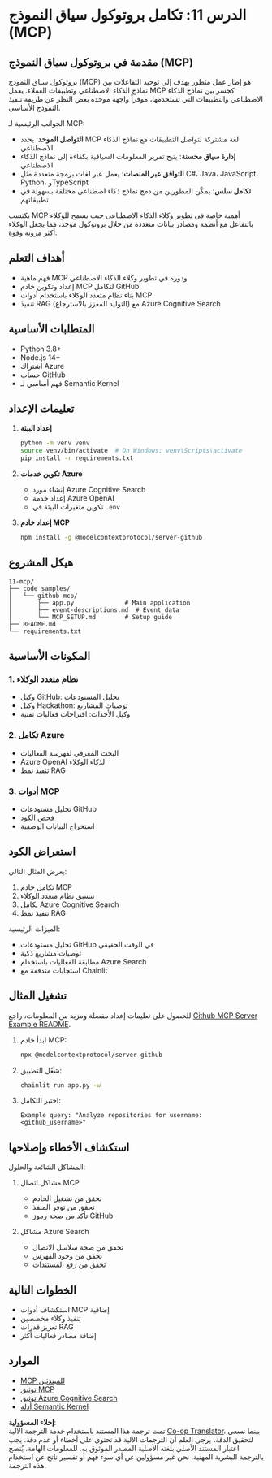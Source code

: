 <!--
CO_OP_TRANSLATOR_METADATA:
{
  "original_hash": "bbce3572338711aeab758506379ab716",
  "translation_date": "2025-07-12T13:44:28+00:00",
  "source_file": "11-mcp/README.md",
  "language_code": "ar"
}
-->
# الدرس 11: تكامل بروتوكول سياق النموذج (MCP)

## مقدمة في بروتوكول سياق النموذج (MCP)

بروتوكول سياق النموذج (MCP) هو إطار عمل متطور يهدف إلى توحيد التفاعلات بين نماذج الذكاء الاصطناعي وتطبيقات العملاء. يعمل MCP كجسر بين نماذج الذكاء الاصطناعي والتطبيقات التي تستخدمها، موفراً واجهة موحدة بغض النظر عن طريقة تنفيذ النموذج الأساسي.

الجوانب الرئيسية لـ MCP:

- **التواصل الموحد**: يحدد MCP لغة مشتركة لتواصل التطبيقات مع نماذج الذكاء الاصطناعي  
- **إدارة سياق محسنة**: يتيح تمرير المعلومات السياقية بكفاءة إلى نماذج الذكاء الاصطناعي  
- **التوافق عبر المنصات**: يعمل عبر لغات برمجة متعددة مثل C#، Java، JavaScript، Python، وTypeScript  
- **تكامل سلس**: يمكّن المطورين من دمج نماذج ذكاء اصطناعي مختلفة بسهولة في تطبيقاتهم  

يكتسب MCP أهمية خاصة في تطوير وكلاء الذكاء الاصطناعي حيث يسمح للوكلاء بالتفاعل مع أنظمة ومصادر بيانات متعددة من خلال بروتوكول موحد، مما يجعل الوكلاء أكثر مرونة وقوة.

## أهداف التعلم
- فهم ماهية MCP ودوره في تطوير وكلاء الذكاء الاصطناعي  
- إعداد وتكوين خادم MCP لتكامل GitHub  
- بناء نظام متعدد الوكلاء باستخدام أدوات MCP  
- تنفيذ RAG (التوليد المعزز بالاسترجاع) مع Azure Cognitive Search  

## المتطلبات الأساسية
- Python 3.8+  
- Node.js 14+  
- اشتراك Azure  
- حساب GitHub  
- فهم أساسي لـ Semantic Kernel  

## تعليمات الإعداد

1. **إعداد البيئة**  
   ```bash
   python -m venv venv
   source venv/bin/activate  # On Windows: venv\Scripts\activate
   pip install -r requirements.txt
   ```

2. **تكوين خدمات Azure**  
   - إنشاء مورد Azure Cognitive Search  
   - إعداد خدمة Azure OpenAI  
   - تكوين متغيرات البيئة في `.env`  

3. **إعداد خادم MCP**  
   ```bash
   npm install -g @modelcontextprotocol/server-github
   ```

## هيكل المشروع

```
11-mcp/
├── code_samples/
│   └── github-mcp/
│       ├── app.py              # Main application
│       ├── event-descriptions.md  # Event data
│       └── MCP_SETUP.md        # Setup guide
├── README.md
└── requirements.txt
```

## المكونات الأساسية

### 1. نظام متعدد الوكلاء  
- وكيل GitHub: تحليل المستودعات  
- وكيل Hackathon: توصيات المشاريع  
- وكيل الأحداث: اقتراحات فعاليات تقنية  

### 2. تكامل Azure  
- البحث المعرفي لفهرسة الفعاليات  
- Azure OpenAI لذكاء الوكلاء  
- تنفيذ نمط RAG  

### 3. أدوات MCP  
- تحليل مستودعات GitHub  
- فحص الكود  
- استخراج البيانات الوصفية  

## استعراض الكود

يعرض المثال التالي:  
1. تكامل خادم MCP  
2. تنسيق نظام متعدد الوكلاء  
3. تكامل Azure Cognitive Search  
4. تنفيذ نمط RAG  

الميزات الرئيسية:  
- تحليل مستودعات GitHub في الوقت الحقيقي  
- توصيات مشاريع ذكية  
- مطابقة الفعاليات باستخدام Azure Search  
- استجابات متدفقة مع Chainlit  

## تشغيل المثال

للحصول على تعليمات إعداد مفصلة ومزيد من المعلومات، راجع [Github MCP Server Example README](./code_samples/github-mcp/README.md).

1. ابدأ خادم MCP:  
   ```bash
   npx @modelcontextprotocol/server-github
   ```

2. شغّل التطبيق:  
   ```bash
   chainlit run app.py -w
   ```

3. اختبر التكامل:  
   ```
   Example query: "Analyze repositories for username: <github_username>"
   ```

## استكشاف الأخطاء وإصلاحها

المشاكل الشائعة والحلول:  
1. مشاكل اتصال MCP  
   - تحقق من تشغيل الخادم  
   - تحقق من توفر المنفذ  
   - تأكد من صحة رموز GitHub  

2. مشاكل Azure Search  
   - تحقق من صحة سلاسل الاتصال  
   - تحقق من وجود الفهرس  
   - تحقق من رفع المستندات  

## الخطوات التالية
- استكشاف أدوات MCP إضافية  
- تنفيذ وكلاء مخصصين  
- تعزيز قدرات RAG  
- إضافة مصادر فعاليات أكثر  

## الموارد
- [MCP للمبتدئين](https://aka.ms/mcp-for-beginners)  
- [توثيق MCP](https://github.com/microsoft/semantic-kernel/tree/main/python/semantic-kernel/semantic_kernel/connectors/mcp)  
- [توثيق Azure Cognitive Search](https://learn.microsoft.com/azure/search/)  
- [أدلة Semantic Kernel](https://learn.microsoft.com/semantic-kernel/)

**إخلاء المسؤولية**:  
تمت ترجمة هذا المستند باستخدام خدمة الترجمة الآلية [Co-op Translator](https://github.com/Azure/co-op-translator). بينما نسعى لتحقيق الدقة، يرجى العلم أن الترجمات الآلية قد تحتوي على أخطاء أو عدم دقة. يجب اعتبار المستند الأصلي بلغته الأصلية المصدر الموثوق به. للمعلومات الهامة، يُنصح بالترجمة البشرية المهنية. نحن غير مسؤولين عن أي سوء فهم أو تفسير ناتج عن استخدام هذه الترجمة.